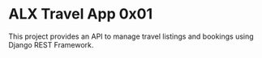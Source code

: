 # ALX Travel App 0x01

This project provides an API to manage travel listings and bookings using Django REST Framework.
